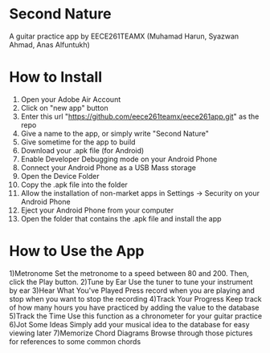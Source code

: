 Second Nature
=============
A guitar practice app by EECE261TEAMX
(Muhamad Harun, Syazwan Ahmad, Anas Alfuntukh)

How to Install
=============
1. Open your Adobe Air Account
2. Click on "new app" button
3. Enter this url "https://github.com/eece261teamx/eece261app.git" as the repo
4. Give a name to the app, or simply write "Second Nature"
5. Give sometime for the app to build
4. Download your .apk file (for Android)
5. Enable Developer Debugging mode on your Android Phone
6. Connect your Android Phone as a USB Mass storage
7. Open the Device Folder
8. Copy the .apk file into the folder
9. Allow the installation of non-market apps in Settings -> Security on your 
Android Phone
10. Eject your Android Phone from your computer
10. Open the folder that contains the .apk file and install the app

How to Use the App
==================
1)Metronome
Set the metronome to a speed between 80 and 200. Then, click the Play button.
2)Tune by Ear
Use the tuner to tune your instrument by ear
3)Hear What You've Played
Press record when you are playing and stop when you want to stop the recording
4)Track Your Progress
Keep track of how many hours you have practiced by adding the value to the database
5)Track the Time
Use this function as a chronometer for your guitar practice
6)Jot Some Ideas
Simply add your musical idea to the database for easy viewing later
7)Memorize Chord Diagrams
Browse through those pictures for references to some common chords



